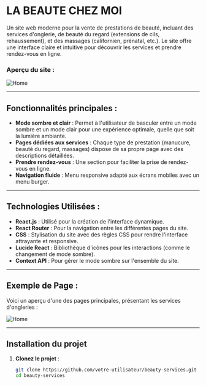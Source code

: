 # **LA BEAUTE CHEZ MOI**

Un site web moderne pour la vente de prestations de beauté, incluant des services d'onglerie, de beauté du regard (extensions de cils, rehaussement), et des massages (californien, prénatal, etc.). Le site offre une interface claire et intuitive pour découvrir les services et prendre rendez-vous en ligne. 

### Aperçu du site :

![Home](https://github.com/user-attachments/assets/da3ba286-efc9-4ad1-a47a-728d8ba0ac93)


---

## **Fonctionnalités principales :**

- **Mode sombre et clair** : Permet à l'utilisateur de basculer entre un mode sombre et un mode clair pour une expérience optimale, quelle que soit la lumière ambiante.
- **Pages dédiées aux services** : Chaque type de prestation (manucure, beauté du regard, massages) dispose de sa propre page avec des descriptions détaillées.
- **Prendre rendez-vous** : Une section pour faciliter la prise de rendez-vous en ligne.
- **Navigation fluide** : Menu responsive adapté aux écrans mobiles avec un menu burger.
  
---

## **Technologies Utilisées :**

- **React.js** : Utilisé pour la création de l'interface dynamique.
- **React Router** : Pour la navigation entre les différentes pages du site.
- **CSS** : Stylisation du site avec des règles CSS pour rendre l'interface attrayante et responsive.
- **Lucide React** : Bibliothèque d'icônes pour les interactions (comme le changement de mode sombre).
- **Context API** : Pour gérer le mode sombre sur l'ensemble du site.

---

## **Exemple de Page :**

Voici un aperçu d'une des pages principales, présentant les services d'ongleries :

![Home](https://github.com/user-attachments/assets/acf7230b-cde2-403b-b8cc-4527db1f0d37)


---

## **Installation du projet**

1. **Clonez le projet** :
   ```bash
   git clone https://github.com/votre-utilisateur/beauty-services.git
   cd beauty-services
